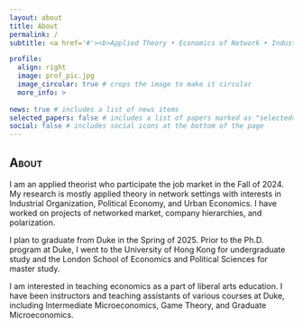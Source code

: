 ```yaml
---
layout: about
title: About
permalink: /
subtitle: <a href='#'><b>Applied Theory • Economics of Network • Industrial Organization</b></a> <p>Department of Economics, Duke University</p> <p>hopan [dot] shum [at] duke [dot] edu</p>

profile:
  align: right
  image: prof_pic.jpg
  image_circular: true # crops the image to make it circular
  more_info: >
   
news: true # includes a list of news items
selected_papers: false # includes a list of papers marked as "selected={true}"
social: false # includes social icons at the bottom of the page
---
```


<h2 style="font-variant: small-caps;">About</h2>
I am an applied theorist who participate the job market in the Fall of 2024. My research is mostly applied theory in network settings with interests in Industrial Organization, Political Economy, and Urban Economics. I have worked on projects of networked market, company hierarchies, and polarization.

I plan to graduate from Duke in the Spring of 2025. Prior to the Ph.D. program at Duke, I went to the University of Hong Kong for undergraduate study and the London School of Economics and Political Sciences for master study.

I am interested in teaching economics as a part of liberal arts education. I have been instructors and teaching assistants of various courses at Duke, including Intermediate Microeconomics, Game Theory, and Graduate Microeconomics.